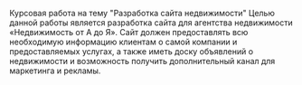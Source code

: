 Курсовая работа на тему "Разработка сайта недвижимости"
Целью данной работы является разработка сайта для агентства недвижимости «Недвижимость от А до Я». Сайт должен предоставлять всю необходимую информацию клиентам о самой компании и предоставляемых услугах, а также иметь доску объявлений о недвижимости и возможность получить дополнительный канал для маркетинга и рекламы.
